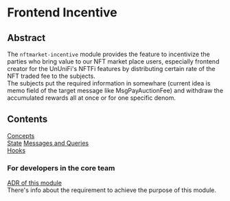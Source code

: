 # Frontend Incentive

## Abstract

The `nftmarket-incentive` module provides the feature to incentivize the parties who bring value to our NFT market place users, especially frontend creator for the UnUniFi's NFTFi features by distributing certain rate of the NFT traded fee to the subjects.   
The subjects put the required information in somewhare (current idea is memo field of the target message like MsgPayAuctionFee) and withdraw the accumulated rewards all at once or for one specific denom.   

## Contents

[Concepts](https://github.com/UnUniFi/chain/blob/design/spec/x/nftmarket-incentive/spec/01_concepts.md)   
[State](https://github.com/UnUniFi/chain/blob/design/spec/x/nftmarket-incentive/spec/02_state.md)
[Messages and Queries](https://github.com/UnUniFi/chain/blob/design/spec/x/nftmarket-incentive/spec/03_messages.md)   
[Hooks](https://github.com/UnUniFi/chain/blob/design/spec/x/nftmarket-incentive/spec/04_hooks.md)   

### For developers in the core team

[ADR of this module](https://github.com/UnUniFi/chain/blob/design/spec/doc/architecture/adr-nftmarket-incentive.md)   
There's info about the requirement to achieve the purpose of this module.   
